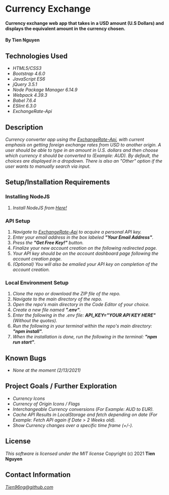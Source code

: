 # Currency Exchange

#### Currency exchange web app that takes in a USD amount (U.S Dollars) and displays the equivalent amount in the currency chosen.

#### By Tien Nguyen

## Technologies Used

* _HTML5/CSS3_
* _Bootstrap 4.6.0_
* _JavaScript ES6_
* _jQuery 3.5.1_
* _Node Package Manager 6.14.9_
* _Webpack 4.39.3_
* _Babel 7.6.4_
* _ESlint 6.3.0_
* _ExchangeRate-Api_

## Description

_Currency converter app using the [ExchangeRate-Api](https://www.exchangerate-api.com/), with current emphasis on getting foreign exchange rates from USD to another origin. A user should be able to type in an amount in U.S. dollars and then choose which currency it should be converted to (Example: AUD). By default, the choices are displayed in a dropdown. There is also an "Other" option if the user wants to manually search via input._

## Setup/Installation Requirements

### Installing NodeJS
1. _Install NodeJS from [Here!](https://nodejs.org/en/)_

### API Setup
1. _Navigate to [ExchangeRate-Api](https://www.exchangerate-api.com/) to acquire a personal API key._
2. _Enter your email address in the box labeled __"Your Email Address"__._
3. _Press the __"Get Free Key!"__ button._
4. _Finalize your new account creation on the following redirected page._
5. _Your API key should be on the account dashboard page following the account creation page._
6. _(Optional) You will also be emailed your API key on completion of the account creation._

### Local Environment Setup
1. _Clone the repo or download the ZIP file of the repo._
2. _Navigate to the main directory of the repo._
3. _Open the repo's main directory in the Code Editor of your choice._
4. _Create a new file named __".env"__._
5. _Enter the following in the .env file: __API_KEY="YOUR API KEY HERE"__ (Without the quotes)._
6. _Run the following in your terminal within the repo's main directory: __"npm install"__._
7. _When the installation is done, run the following in the terminal: __"npm run start"__._

## Known Bugs

* _None at the moment (2/13/2021)_

## Project Goals / Further Exploration

* _Currency Icons_
* _Currency of Origin Icons / Flags_
* _Interchangeable Currency conversions (For Example: AUD to EUR)._
* _Cache API Results in LocalStorage and fetch depending on date (For Example: Fetch API again if Date > 2 Weeks old)._
* _Show Currency changes over a specific time frame (+/-)._

## License
_This software is licensed under the MIT license_
Copyright (c) 2021 __Tien Nguyen__

## Contact Information
_<Tien96ng@github.com>_